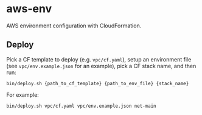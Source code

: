# aws-env

AWS environment configuration with CloudFormation.

## Deploy

Pick a CF template to deploy (e.g. `vpc/cf.yaml`), setup an
environment file (see `vpc/env.example.json` for an example), pick a
CF stack name, and then run:

```
bin/deploy.sh {path_to_cf_template} {path_to_env_file} {stack_name}
```

For example:

```
bin/deploy.sh vpc/cf.yaml vpc/env.example.json net-main
```
